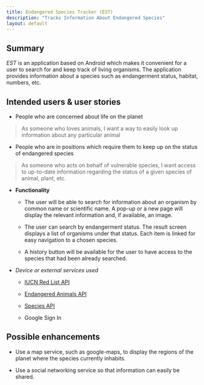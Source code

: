 ```yaml
---
title: Endangered Species Tracker (EST)
description: "Tracks Information About Endangered Species"
layout: default
---
```

## Summary

_EST_ is an application based on Android which makes it convenient for a user to search for and keep 
track of living organisms. The application provides information about a species such
as endangerment status, habitat, numbers, etc.

## Intended users &amp; user stories

* People who are concerned about life on the planet

> As someone who loves animals, I want a way to easily look up information about any particular animal

* People who are in positions which require them to keep up on the status of endangered species

> As someone who acts on behalf of vulnerable species, I want access to up-to-date information 
regarding the status of a given species of animal, plant, etc.

* **Functionality**

    * The user will be able to search for information about an organism by common name or scientific 
name. A pop-up or a new page will display the relevant information and, if available, an image.
    
    * The user can search by endangerment status. The result screen displays a list of organisms under 
that status. Each item is linked for easy navigation to a chosen species.

    * A history button will be available for the user to have access to the species that had been
already searched.

* *Device or external services used*

    * [IUCN Red List API](https://apiv3.iucnredlist.org/)
    * [Endangered Animals API](https://endangeredanimals.docs.apiary.io/#)
    * [Species API](https://www.gbif.org/developer/species)

    * Google Sign In

## Possible enhancements

* Use a map service, such as google-maps, to display the regions of the planet where the species 
currently inhabits.

* Use a social networking service so that information can easily be shared.


